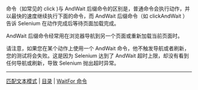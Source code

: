 命令（如常见的 click )与 AndWait 后缀命令的区别是，普通命令会执行动作，并以最快的速度继续执行下面的命令，而 AndWait 后缀命令（如 clickAndWait ）告诉 Selenium 在动作完成后等待页面加载完成。

AndWait 后缀命令经常用在浏览器导航到另一个页面或重新加载当前页面时。 

请注意，如果您在某个动作上使用一个 AndWait 命令，他不触发导航或者刷新，您的测试将会失败。这是因为 Selenium 达到了 AndWait 超时上限，却没有看到任何导航或刷新，导致 Selenium 抛出超时异常。

---
[匹配文本模式](Patterns.md) | [目录](README.md) | [WaitFor 命令](WaitFor.md)
